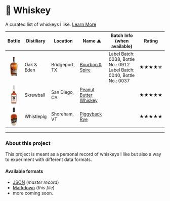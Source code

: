 # 🥃 Whiskey

A curated list of whiskeys I like. [Learn More](#about-this-project)

| Bottle                                                                                       | Distiliary | Location       | Name ▲                                                                 | Batch Info (when available)                                                | Rating |
|----------------------------------------------------------------------------------------------|------------|----------------|------------------------------------------------------------------------|----------------------------------------------------------------------------|--------|
| <div align="center"><img src="images/oak_and_eden_bourbon_and_spire.png" height="60"></div>  | Oak & Eden | Bridgeport, TX | [Bourbon & Spire](https://www.oakandeden.com/bourbon)                  | Label Batch: 0038, Bottle No.: 0912<br>Label Batch: 0040, Bottle No.: 0037 | ★★★★☆  |
| <div align="center"><img src="images/skrewball_peanut_butter_whiskey.png" height="60"></div> | Skrewball  | San Diego, CA  | [Peanut Butter Whiskey](https://www.skrewballwhiskey.com/)             |                                                                            | ★★★★★  |
| <div align="center"><img src="images/whistlepig_piggyback_rye_6yr.png" height="60"></div>    | Whistlepig | Shoreham, VT   | [Piggyback Rye](https://whistlepigwhiskey.com/whiskeys/piggyback-rye/) |                                                                            | ★★★★★  |

----

### About this project

This project is meant as a personal record of whiskeys I like but also a way to experiment with different data formats.

#### Available formats

* [JSON](whiskeys.json) (_master record_)
* [Markdown](README.md) (_this file_)
* more coming soon.
